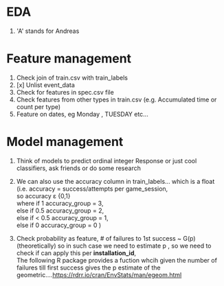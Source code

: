 # EDA
1. 'A' stands for Andreas

# Feature management
1. Check join of train.csv with train_labels
2. [x] Unlist event_data 
3. Check for features in spec.csv file
4. Check features from other types in train.csv (e.g. Accumulated time or count per type)
5. Feature on dates, eg Monday , TUESDAY etc...

# Model management
1. Think of models to predict ordinal integer Response or just cool classifiers, ask friends or do some research   
2. We can also use the accuracy column in train_labels... which is a float   
(i.e.   accuracy = success/attempts  per game_session,    
so accuracy ε {0,1}   
where if 1 accuracy_group = 3,    
else if 0.5 accuracy_group = 2,    
else if < 0.5 accuracy_group = 1,    
else if 0 accuracy_group = 0 )    

3. Check probability as feature, # of failures to 1st success ~ G(p) (theoretically)
so in such case we need to estimate p , so we need to check if can apply this per <strong>installation_id</strong>,      
The following R package provides a fuction whcih given the number of failures till first success gives the p estimate of the geometric....https://rdrr.io/cran/EnvStats/man/egeom.html 


